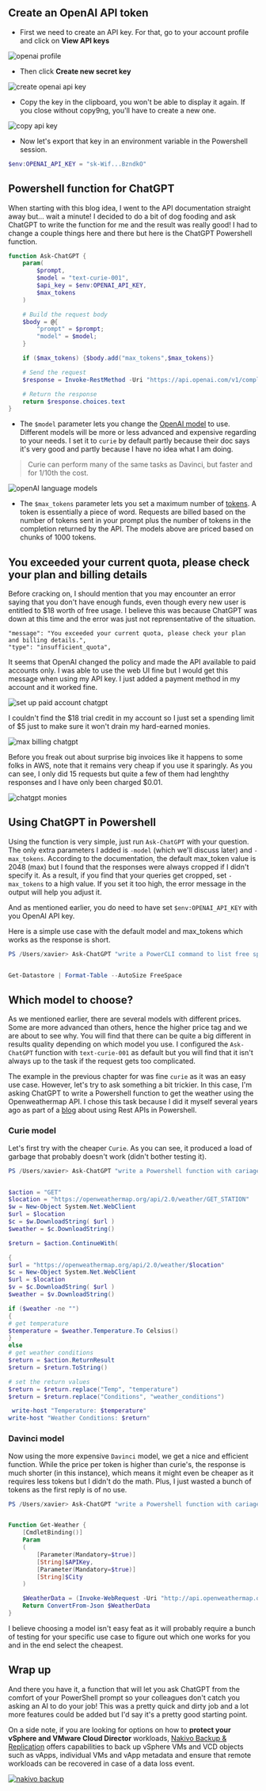 ## Create an OpenAI API token

* First we need to create an API key. For that, go to your account profile and click on **View API keys**

![openai profile](/img/2023-01-25-13-36-46.png)

* Then click **Create new secret key**

![create openai api key](/img/2023-01-25-13-37-17.png)

* Copy the key in the clipboard, you won't be able to display it again. If you close without copy9ng, you'll have to create a new one.

![copy api key](/img/2023-01-25-13-38-05.png)

* Now let's export that key in an environment variable in the Powershell session.

``` Powershell
$env:OPENAI_API_KEY = "sk-Wif...BzndkO"
```

## Powershell function for ChatGPT

When starting with this blog idea, I went to the API documentation straight away but... wait a minute! I decided to do a bit of dog fooding and ask ChatGPT to write the function for me and the result was really good! I had to change a couple things here and there but here is the ChatGPT Powershell function.

``` Powershell
function Ask-ChatGPT {
    param(
        $prompt,
        $model = "text-curie-001",
        $api_key = $env:OPENAI_API_KEY,
        $max_tokens
    )

    # Build the request body
    $body = @{
        "prompt" = $prompt;
        "model" = $model;
    }

    if ($max_tokens) {$body.add("max_tokens",$max_tokens)}

    # Send the request
    $response = Invoke-RestMethod -Uri "https://api.openai.com/v1/completions" -Method Post -Headers @{ "Authorization" = "Bearer $api_key";"Content-Type" = "application/json" } -Body (ConvertTo-Json $body)

    # Return the response
    return $response.choices.text
}
```

* The `$model` parameter lets you change the [OpenAI model](https://beta.openai.com/docs/models/overview) to use. Different models will be more or less advanced and expensive regarding to your needs. I set it to `curie` by default partly because their doc says it's very good and partly because I have no idea what I am doing.

>Curie can perform many of the same tasks as Davinci, but faster and for 1/10th the cost.

![openAI language models](/img/2023-01-25-15-03-05.png)

* The `$max_tokens` parameter lets you set a maximum number of [tokens](https://openai.com/api/pricing/#faq-token). A token is essentially a piece of word. Requests are billed based on the number of tokens sent in your prompt plus the number of tokens in the completion returned by the API. The models above are priced based on chunks of 1000 tokens.

## You exceeded your current quota, please check your plan and billing details

Before cracking on, I should mention that you may encounter an error saying that you don't have enough funds, even though every new user is entitled to $18 worth of free usage. I believe this was because ChatGPT was down at this time and the error was just not reprensentative of the situation.

```
"message": "You exceeded your current quota, please check your plan and billing details.",
"type": "insufficient_quota",
```

It seems that OpenAI changed the policy and made the API available to paid accounts only. I was able to use the web UI fine but I would get this message when using my API key. I just added a payment method in my account and it worked fine.

![set up paid account chatgpt](/img/SCR-20230219-jkv.png)

I couldn't find the $18 trial credit in my account so I just set a spending limit of $5 just to make sure it won't drain my hard-earned monies.

![max billing chatgpt](/img/SCR-20230219-jkv.png)

Before you freak out about surprise big invoices like it happens to some folks in AWS, note that it remains very cheap if you use it sparingly. As you can see, I only did 15 requests but quite a few of them had lenghthy responses and I have only been charged $0.01.

![chatgpt monies](/img/SCR-20230219-lay.png)

## Using ChatGPT in Powershell

Using the function is very simple, just run `Ask-ChatGPT` with your question. The only extra parameters I added is `-model` (which we'll discuss later) and `-max_tokens`. According to the documentation, the default max_token value is 2048 (max) but I found that the responses were always cropped if I didn't specify it. As a result, if you find that your queries get cropped, set `-max_tokens` to a high value. If you set it too high, the error message in the output will help you adjust it.

And as mentioned earlier, you do need to have set `$env:OPENAI_API_KEY` with you OpenAI API key.

Here is a simple use case with the default model and max_tokens which works as the response is short.

``` powershell
PS /Users/xavier> Ask-ChatGPT "write a PowerCLI command to list free space on all datastores as a table"


Get-Datastore | Format-Table --AutoSize FreeSpace
```

## Which model to choose?

As we mentioned earlier, there are several models with different prices. Some are more advanced than others, hence the higher price tag and we are about to see why. You will find that there can be quite a big different in results quality depending on which model you use. I configured the `Ask-ChatGPT` function with `text-curie-001` as default but you will find that it isn't always up to the task if the request gets too complicated. 

The example in the previous chapter for was fine `curie` as it was an easy use case. However, let's try to ask something a bit trickier. In this case, I'm asking ChatGPT to write a Powershell function to get the weather using the Openweathermap API. I chose this task because I did it myself several years ago as part of a [blog](https://www.bdrsuite.com/blog/powershell-functions-to-leverage-a-rest-api/) about using Rest APIs in Powershell.

### Curie model

Let's first try with the cheaper `Curie`. As you can see, it produced a load of garbage that probably doesn't work (didn't bother testing it). 

``` Powershell
PS /Users/xavier> Ask-ChatGPT "write a Powershell function with cariage return to get the weather using the openweathermap API" -max_tokens 2020


$action = "GET"
$location = "https://openweathermap.org/api/2.0/weather/GET_STATION"
$w = New-Object System.Net.WebClient
$url = $location
$c = $w.DownloadString( $url )
$weather = $c.DownloadString()

$return = $action.ContinueWith(

{
$url = "https://openweathermap.org/api/2.0/weather/$location"
$c = New-Object System.Net.WebClient
$url = $location
$v = $c.DownloadString( $url )
$weather = $v.DownloadString()

if ($weather -ne "")
{
# get temperature
$temperature = $weather.Temperature.To Celsius()
}
else
# get weather conditions
$return = $action.ReturnResult
$return = $return.ToString()

# set the return values
$return = $return.replace("Temp", "temperature")
$return = $return.replace("Conditions", "weather_conditions")

 write-host "Temperature: $temperature"
write-host "Weather Conditions: $return"
```

### Davinci model

Now using the more expensive `Davinci` model, we get a nice and efficient function. While the price per token is higher than curie's, the response is much shorter (in this instance), which means it might even be cheaper as it requires less tokens but I didn't do the math. Plus, I just wasted a bunch of tokens as the first reply is of no use. 

``` Powershell
PS /Users/xavier> Ask-ChatGPT "write a Powershell function with cariage return to get the weather using the openweathermap API" -max_tokens 2020 -model "text-davinci-003"


Function Get-Weather {
    [CmdletBinding()]
    Param
    (
        [Parameter(Mandatory=$true)]
        [String]$APIKey,
        [Parameter(Mandatory=$true)]
        [String]$City
    )

    $WeatherData = (Invoke-WebRequest -Uri "http://api.openweathermap.org/data/2.5/weather?q=$City&APPID=$APIKey").Content
    Return ConvertFrom-Json $WeatherData
}
```

I believe choosing a model isn't easy feat as it will probably require a bunch of testing for your specific use case to figure out which one works for you and in the end select the cheapest.

## Wrap up

And there you have it, a function that will let you ask ChatGPT from the comfort of your PowerShell prompt so your colleagues don't catch you asking an AI to do your job! This was a pretty quick and dirty job and a lot more features could be added but I'd say it's a pretty good starting point.

On a side note, if you are looking for options on how to **protect your vSphere and VMware Cloud Director** workloads, [Nakivo Backup & Replication](https://www.nakivo.com/) offers capabilities to back up vSphere VMs and VCD objects such as vApps, individual VMs and vApp metadata and ensure that remote workloads can be recovered in case of a data loss event.

[![nakivo backup](/img/2022-10-26-13-45-41.png)](https://www.nakivo.com)